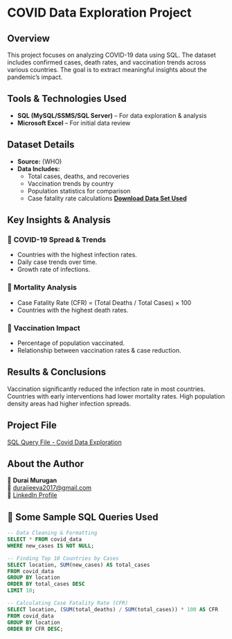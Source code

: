 # COVID Data Exploration Project  

##  Overview  
This project focuses on analyzing COVID-19 data using SQL. The dataset includes confirmed cases, death rates, and vaccination trends across various countries. The goal is to extract meaningful insights about the pandemic’s impact.  

##  Tools & Technologies Used  
- **SQL (MySQL/SSMS/SQL Server)** – For data exploration & analysis  
- **Microsoft Excel** – For initial data review  

##  Dataset Details  
- **Source:** (WHO)  
- **Data Includes:**  
  - Total cases, deaths, and recoveries  
  - Vaccination trends by country  
  - Population statistics for comparison  
  - Case fatality rate calculations
**[Download Data Set Used](https://github.com/Durai-Murugan-DA/Covid-data-exploration/tree/e9c23df7643c3c199e139c8117d1ad1018287b85/Covid%20Data%20Set%20Used)**  

##  Key Insights & Analysis  
### 🔹 **COVID-19 Spread & Trends**  
   - Countries with the highest infection rates.  
   - Daily case trends over time.  
   - Growth rate of infections.  

### 🔹 **Mortality Analysis**  
   - Case Fatality Rate (CFR) = (Total Deaths / Total Cases) × 100  
   - Countries with the highest death rates.  

### 🔹 **Vaccination Impact**  
   - Percentage of population vaccinated.  
   - Relationship between vaccination rates & case reduction.

##  Results & Conclusions
Vaccination significantly reduced the infection rate in most countries.
Countries with early interventions had lower mortality rates.
High population density areas had higher infection spreads.

##  Project File  

 [SQL Query File - Covid Data Exploration](https://github.com/Durai-Murugan-DA/Covid-data-exploration/blob/e9c23df7643c3c199e139c8117d1ad1018287b85/Covid%20data%20exploration%20project.sql)  

## About the Author  

👤 **Durai Murugan**  
📧 [duraijeeva2017@gmail.com](mailto:duraijeeva2017@gmail.com)  
🔗 [LinkedIn Profile](https://www.linkedin.com/in/durai-murugan-data-analyst)  
## 📜  Some Sample SQL Queries Used  

```sql
-- Data Cleaning & Formatting  
SELECT * FROM covid_data  
WHERE new_cases IS NOT NULL;  

-- Finding Top 10 Countries by Cases  
SELECT location, SUM(new_cases) AS total_cases  
FROM covid_data  
GROUP BY location  
ORDER BY total_cases DESC  
LIMIT 10;  

-- Calculating Case Fatality Rate (CFR)  
SELECT location, (SUM(total_deaths) / SUM(total_cases)) * 100 AS CFR  
FROM covid_data  
GROUP BY location  
ORDER BY CFR DESC;  
